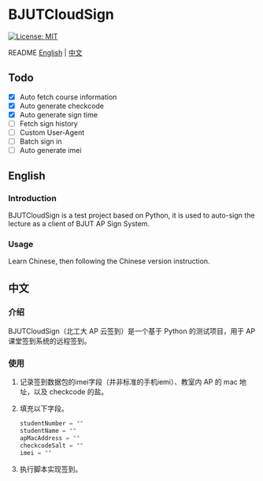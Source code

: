 # BJUTCloudSign

[![License: MIT](https://img.shields.io/badge/License-MIT-yellow.svg)](https://opensource.org/licenses/MIT)

README [English](#English) | [中文](#中文)

## Todo

- [x] Auto fetch course information
- [x] Auto generate checkcode
- [x] Auto generate sign time
- [ ] Fetch sign history
- [ ] Custom User-Agent
- [ ] Batch sign in
- [ ] Auto generate imei

## English

### Introduction

BJUTCloudSign is a test project based on Python, it is used to auto-sign the lecture as a client of BJUT AP Sign System.

### Usage

Learn Chinese, then following the Chinese version instruction.

## 中文

### 介绍

BJUTCloudSign（北工大 AP 云签到）是一个基于 Python 的测试项目，用于 AP 课堂签到系统的远程签到。

### 使用

1. 记录签到数据包的imei字段（并非标准的手机iemi）、教室内 AP 的 mac 地址，以及 checkcode 的盐。

2. 填充以下字段。

   ```python
   studentNumber = ""
   studentName = ""
   apMacAddress = ""
   checkcodeSalt = ""
   imei = ""
   ```

3. 执行脚本实现签到。